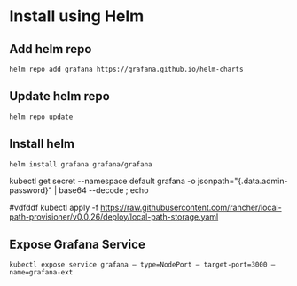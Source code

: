 # Install using Helm

## Add helm repo

`helm repo add grafana https://grafana.github.io/helm-charts`

## Update helm repo

`helm repo update`

## Install helm 

`helm install grafana grafana/grafana`

   kubectl get secret --namespace default grafana -o jsonpath="{.data.admin-password}" | base64 --decode ; echo
   
#vdfddf
kubectl apply -f https://raw.githubusercontent.com/rancher/local-path-provisioner/v0.0.26/deploy/local-path-storage.yaml

## Expose Grafana Service

`kubectl expose service grafana — type=NodePort — target-port=3000 — name=grafana-ext`

